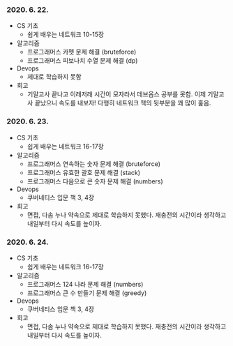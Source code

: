 ### 2020. 6. 22.
- CS 기초
    - 쉽게 배우는 네트워크 10-15장
- 알고리즘
    - 프로그래머스 카펫 문제 해결 (bruteforce)
    - 프로그래머스 피보나치 수열 문제 해결 (dp)
- Devops
    - 제대로 학습하지 못함
- 회고
    - 기말고사 끝나고 이래저래 시간이 모자라서 데브옵스 공부를 못함. 이제 기말고사 끝났으니 속도를 내보자! 다행히 네트워크 책의 뒷부분을 꽤 많이 훑음.

### 2020. 6. 23.
- CS 기초
    - 쉽게 배우는 네트워크 16-17장
- 알고리즘
    - 프로그래머스 연속하는 숫자 문제 해결 (bruteforce)
    - 프로그래머스 유효한 괄호 문제 해결 (stack)
    - 프로그래머스 다음으로 큰 숫자 문제 해결 (numbers)
- Devops
    - 쿠버네티스 입문 책 3, 4장
- 회고
    - 면접, 다솜 누나 약속으로 제대로 학습하지 못했다. 재충전의 시간이라 생각하고 내일부터 다시 속도를 높이자.

### 2020. 6. 24.
- CS 기초
    - 쉽게 배우는 네트워크 16-17장
- 알고리즘
    - 프로그래머스 124 나라 문제 해결 (numbers)
    - 프로그래머스 큰 수 만들기 문제 해결 (greedy)
- Devops
    - 쿠버네티스 입문 책 3, 4장
- 회고
    - 면접, 다솜 누나 약속으로 제대로 학습하지 못했다. 재충전의 시간이라 생각하고 내일부터 다시 속도를 높이자.
